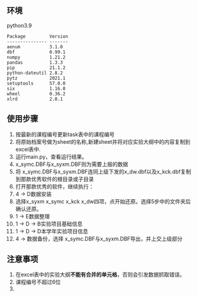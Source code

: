 ## 环境
python3.9

```
Package         Version
--------------- -------
aenum           3.1.0
dbf             0.99.1
numpy           1.21.2
pandas          1.3.3
pip             21.1.2
python-dateutil 2.8.2
pytz            2021.1
setuptools      57.0.0
six             1.16.0
wheel           0.36.2
xlrd            2.0.1
```

## 使用步骤
1. 按最新的课程编号更新task表中的课程编号
2. 将原始档案号做为sheet的名称,新建sheet并将对应实验大纲中的内容复制到excel表中.
3. 运行main.py，查看运行结果。
4. x_symc.DBF与x_syxm.DBF则为需要上报的数据
5. 将 x_symc.DBF与x_syxm.DBF连同上级下发的x_dw.dbf以及x_kck.dbf复制到那款优秀软件的根目录或子目录
6. 打开那款优秀的软件，继续执行：
7. 4 -> D数据安装
8. 选择x_syxm x_symc x_kck x_dw四项，点开始还原。选择5步中的文件夹后确认还原。
9. 1 -> E数据整理
10. 1 -> D -> B实验项目基础信息
11. 1 -> D -> D本学年实验项目信息
12. 4 -> 数据备份，选择 x_symc.DBF与x_syxm.DBF导出，并上交上级部分

## 注意事项
1. 在excel表中的实验大纲**不能有合并的单元格**，否则会引发数据抓取错误。
2. 课程编号不超过6位
3. 